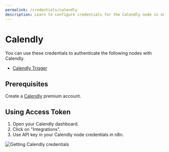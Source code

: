 ```yaml
---
permalink: /credentials/calendly
description: Learn to configure credentials for the Calendly node in n8n
---
```


# Calendly

You can use these credentials to authenticate the following nodes with Calendly.
- [Calendly Trigger](../../nodes-library/trigger-nodes/calendlyTrigger/README.md)

## Prerequisites

Create a [Calendly](https://www.calendly.com/) premium account.

## Using Access Token

1. Open your Calendly dashboard.
2. Click on "Integrations".
3. Use API key in your Calendly node credentials in n8n.


![Getting Calendly credentials](REDACTED)
